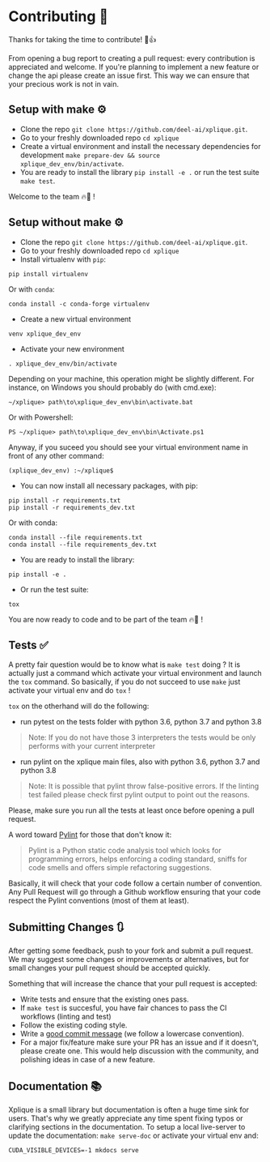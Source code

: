 # Contributing 🙏

Thanks for taking the time to contribute! 🎉👍

From opening a bug report to creating a pull request: every contribution is
appreciated and welcome. If you're planning to implement a new feature or change
the api please create an issue first. This way we can ensure that your precious
work is not in vain.


## Setup with make ⚙️

- Clone the repo `git clone https://github.com/deel-ai/xplique.git`.
- Go to your freshly downloaded repo `cd xplique`
- Create a virtual environment and install the necessary dependencies for development `make prepare-dev && source xplique_dev_env/bin/activate`. 
- You are ready to install the library `pip install -e .` or run the test suite `make test`.
 
Welcome to the team 🔥🚀 !

## Setup without make ⚙️

- Clone the repo `git clone https://github.com/deel-ai/xplique.git`.
- Go to your freshly downloaded repo `cd xplique`
- Install virtualenv with `pip`:
```
pip install virtualenv
```
Or with `conda`:
```
conda install -c conda-forge virtualenv
```
- Create a new virtual environment
```
venv xplique_dev_env
```
- Activate your new environment
```
. xplique_dev_env/bin/activate
```
Depending on your machine, this operation might be slightly different. For instance, on Windows you should probably do (with cmd.exe):
```
~/xplique> path\to\xplique_dev_env\bin\activate.bat
```
Or with Powershell:
```
PS ~/xplique> path\to\xplique_dev_env\bin\Activate.ps1
```
Anyway, if you suceed you should see your virtual environment name in front of any other command:
```
(xplique_dev_env) :~/xplique$
```
- You can now install all necessary packages, with pip:
```
pip install -r requirements.txt
pip install -r requirements_dev.txt
```
Or with conda:
```
conda install --file requirements.txt
conda install --file requirements_dev.txt
```
- You are ready to install the library:
```
pip install -e .
```
- Or run the test suite:
```
tox
```

You are now ready to code and to be part of the team 🔥🚀 !

## Tests ✅

A pretty fair question would be to know what is `make test` doing ?
It is actually just a command which activate your virtual environment and launch the `tox` command.
So basically, if you do not succeed to use `make` just activate your virtual env and do `tox` !

`tox` on the otherhand will do the following:
- run pytest on the tests folder with python 3.6, python 3.7 and python 3.8
> Note: If you do not have those 3 interpreters the tests would be only performs with your current interpreter
- run pylint on the xplique main files, also with python 3.6, python 3.7 and python 3.8
> Note: It is possible that pylint throw false-positive errors. If the linting test failed please check first pylint output to point out the reasons.

Please, make sure you run all the tests at least once before opening a pull request.

A word toward [Pylint](https://pypi.org/project/pylint/) for those that don't know it:
> Pylint is a Python static code analysis tool which looks for programming errors, helps enforcing a coding standard, sniffs for code smells and offers simple refactoring suggestions.

Basically, it will check that your code follow a certain number of convention. Any Pull Request will go through a Github workflow ensuring that your code respect the Pylint conventions (most of them at least).

## Submitting Changes 🔃

After getting some feedback, push to your fork and submit a pull request. We
may suggest some changes or improvements or alternatives, but for small changes
your pull request should be accepted quickly.

Something that will increase the chance that your pull request is accepted:

- Write tests and ensure that the existing ones pass.
- If `make test` is succesful, you have fair chances to pass the CI workflows (linting and test)
- Follow the existing coding style.
- Write a [good commit message](https://tbaggery.com/2008/04/19/a-note-about-git-commit-messages.html) (we follow a lowercase convention).
- For a major fix/feature make sure your PR has an issue and if it doesn't, please create one. This would help discussion with the community, and polishing ideas in case of a new feature.

## Documentation 📚

Xplique is a small library but documentation is often a huge time sink for 
users. That's why we greatly appreciate any time spent fixing typos or 
clarifying sections in the documentation. To setup a local live-server to update
the documentation: `make serve-doc` or activate your virtual env and:
```
CUDA_VISIBLE_DEVICES=-1 mkdocs serve
``` 
 
